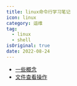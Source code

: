 ```yaml
---
title: linux命令行学习笔记
icon: linux
category: 运维
tag:
  - linux
  - shell
isOriginal: true
date: 2022-08-24
---
```


- [一些概念](linuxConcept.md)
- [文件查看操作](fileCcommand.md)